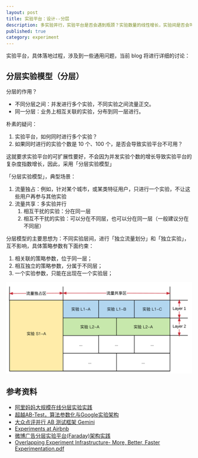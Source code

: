 ```yaml
---
layout: post
title: 实验平台：设计--分层
description: 多实验并行，实验平台是否会遇到瓶颈？实验数量的线性增长，实验间是否会可能相互干扰？实验管理的复杂度，是否保持不变？
published: true
category: experiment
---
```


实验平台，具体落地过程，涉及到一些通用问题，当前 blog 将进行详细的讨论：


## 分层实验模型（分层）

分层的作用？

* 不同分层之间：并发进行多个实验，不同实验之间流量正交。
* 同一分层：业务上相互关联的实验，分布到同一层进行。

朴素的疑问：

1. 实验平台，如何同时进行多个实验？
1. 如果同时进行的实验个数是 10 个、100 个，是否会导致实验平台不可用？

这就要求实验平台的可扩展性要好，不会因为并发实验个数的增长导致实验平台的复杂度指数增长，因此，采用「分层实验模型」

「分层实验模型」，典型场景：

1. 流量独占：例如，针对某个城市，或某类特征用户，只进行一个实验，不让这些用户再参与其他实验
1. 流量共享：多实验并行
	1. 相互干扰的实验：分在同一层
	1. 相互不干扰的实验：可以分在不同层，也可以分在同一层（一般建议分在不同层）

分层模型的主要思想为：不同实验层间，进行「独立流量划分」和「独立实验」，互不影响，具体策略参数有下面约束：

1. 相关联的策略参数，位于同一层；
1. 相互独立的策略参数，分属于不同层；
1. 一个实验参数，只能在出现在一个实验层；

![](/images/experiment-series/layers-details.png)



## 参考资料

* [阿里妈妈大规模在线分层实验实践](http://www.infoq.com/cn/articles/alimama-large-scale-online-hierarchical-experiment)
* [超越AB-Test，算法参数化与Google实验架构](http://www.weiot.net/article-4661-1.html)
* [大众点评并行 AB 测试框架 Gemini](http://www.csdn.net/article/2015-03-24/2824303)
* [Experiments at Airbnb](https://medium.com/airbnb-engineering/experiments-at-airbnb-e2db3abf39e7)
* [微博广告分层实验平台(Faraday)架构实践](http://www.infoq.com/cn/articles/weibo-ad-layered-experiment-platform-faraday)
* [Overlapping Experiment Infrastructure- More, Better, Faster Experimentation.pdf](https://static.googleusercontent.com/media/research.google.com/zh-CN//pubs/archive/36500.pdf)










































[NingG]:    http://ningg.github.com  "NingG"










